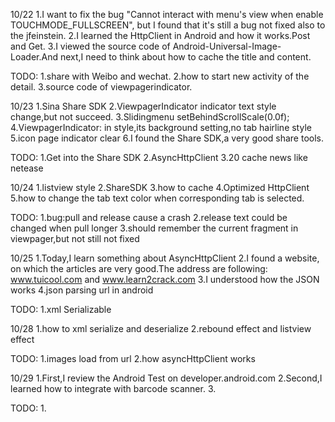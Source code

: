 10/22
1.I want to fix the bug "Cannot interact with menu's view when enable TOUCHMODE_FULLSCREEN", but I found that it's still a bug not fixed also to the jfeinstein.
2.I learned the HttpClient in Android and how it works.Post and Get.
3.I viewed the source code of Android-Universal-Image-Loader.And next,I need to think about how to cache the title and content.

TODO:
1.share with Weibo and wechat.
2.how to start new activity of the detail.
3.source code of viewpagerindicator.

10/23
1.Sina Share SDK
2.ViewpagerIndicator indicator text style change,but not succeed.
3.Slidingmenu setBehindScrollScale(0.0f);
4.ViewpagerIndicator: in style,its background setting,no tab hairline style
5.icon page indicator clear
6.I found the Share SDK,a very good share tools.

TODO:
1.Get into the Share SDK
2.AsyncHttpClient
3.20 cache news like netease

10/24
1.listview style
2.ShareSDK
3.how to cache
4.Optimized HttpClient
5.how to change the tab text color when corresponding tab is selected.

TODO:
1.bug:pull and release cause a crash
2.release text could be changed when pull longer
3.should remember the current fragment in viewpager,but not still not fixed

10/25
1.Today,I learn something about AsyncHttpClient
2.I found a website, on which the articles are very good.The address are following:
www.tuicool.com
and
www.learn2crack.com
3.I understood how the JSON works
4.json parsing url in android

TODO:
1.xml Serializable

10/28
1.how to xml serialize and deserialize
2.rebound effect and listview effect

TODO:
1.images load from url
2.how asyncHttpClient works

10/29
1.First,I review the Android Test on developer.android.com
2.Second,I learned how to integrate with barcode scanner.
3.

TODO:
1.

